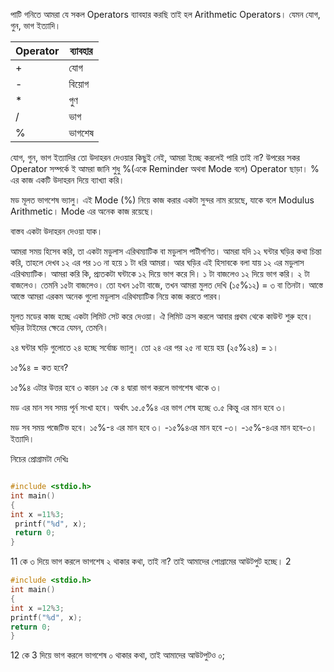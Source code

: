 পাটি গনিতে আমরা যে সকল Operators ব্যাবহার করছি তাই হল Arithmetic Operators। যেমন যোগ, গুন, ভাগ ইত্যাদি।

|Operator |	ব্যাবহার |
| -- | -- |
| + | 	যোগ |
| - | বিয়োগ |
| * | গুণ |
| /| ভাগ |
| % | ভাগশেষ |
 	
 

যোগ, গুন, ভাগ ইত্যাদির তো উদাহরন দেওয়ার কিছুই নেই, আমরা ইচ্ছে করলেই পারি তাই না? উপরের সকর Operator সম্পর্কে ই আমরা জানি শুধু %(একে Reminder অথবা Mode বলে)  Operator ছাড়া। % এর কাজ একটি উদাহরন দিয়ে ব্যাখ্যা করি।

মড মূলত ভাগশেষ ভ্যালু। এই Mode (%) নিয়ে কাজ করার একটা সুন্দর নাম রয়েছে, যাকে বলে Modulus Arithmetic।  Mode এর অনেক কাজ রয়েছে।

বাস্তব একটা উদাহরন দেওয়া যাক।

আমরা সময় হিসেব করি, তা একটা মডুলাস এরিথম্যাটিক বা মডুলাস পাটীগণিত। আমরা যদি ১২ ঘন্টার ঘড়ির কথা চিন্তা করি, তাহলে দেখব ১২ এর পর ১৩ না হয়ে ১ টা ধরি আমরা। আর ঘড়ির এই হিসাবকে বলা যায় ১২ এর মডুলাস এরিথম্যাটিক। আমরা করি কি, প্র্যতকটা ঘন্টাকে ১২ দিয়ে ভাগ করে দি। ১ টা বাজলেও ১২ দিয়ে ভাগ করি। ২ টা বাজলেও। তেমনি ১৫টা বাজলেও। তো যখন ১৫টা বাজে, তখন আমরা মুলত দেখি (১৫%১২) = ৩ বা তিনটা। আস্তে আস্তে আমরা এরকম অনেক গুলো মডুলাস এরিথম্যাটিক নিয়ে কাজ করতে পারব।

মূলত মডের কাজ হচ্ছে একটা লিমিট সেট করে দেওয়া। ঐ লিমিট ক্রস করলে আবার প্রথম থেকে কাউন্ট শুরু হবে। ঘড়ির টাইমের ক্ষেত্রে যেমন, তেমনি।

২৪ ঘন্টার ঘড়ি গুলোতে ২৪ হচ্ছে সর্বোচ্চ ভ্যালু। তো ২৪ এর পর ২৫ না হয়ে হয় (২৫%২৪) = ১।

১৫%৪ = কত হবে?

১৫%৪ এটার উত্তর হবে ৩ কারন ১৫ কে ৪ দ্বারা ভাগ করলে ভাগশেষ থাকে ৩।

মড এর মান সব সময় পূর্ন সংখা হবে। অর্থাৎ ১৫.৫%৪ এর ভাগ শেষ হচ্ছে ৩.৫ কিন্তু এর মান হবে ৩।

মড সব সময় পজেটিভ হবে। ১৫%-৪ এর মান হবে ৩। -১৫%৪এর মান হবে -৩। -১৫%-৪এর মান হবে-৩। ইত্যাদি।

নিচের প্রোগ্রামটা দেখিঃ

 
```c

#include <stdio.h>
int main()
{
int x =11%3;
 printf("%d", x);
 return 0;
}

```
11 কে ৩ দিয়ে ভাগ করলে ভাগশেষ ২ থাকার কথা, তাই না? তাই আমাদের পোগ্রামের আউটপুট হচ্ছে। 2
```c
#include <stdio.h>
int main()
{
int x =12%3;
printf("%d", x);
return 0;
}
```
12 কে 3 দিয়ে ভাগ করলে ভাগশেষ ০ থাকার কথা, তাই আমাদের আউটপুটও ০;

 

